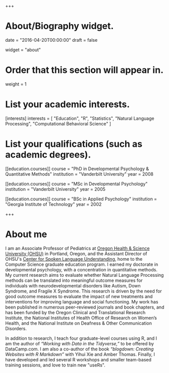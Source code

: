 +++
# About/Biography widget.

date = "2016-04-20T00:00:00"
draft = false

widget = "about"

# Order that this section will appear in.
weight = 1

# List your academic interests.
[interests]
  interests = [
    "Education",
    "R",
    "Statistics",
    "Natural Language Processing",
    "Computational Behavioral Science"
  ]

# List your qualifications (such as academic degrees).
[[education.courses]]
  course = "PhD in Developmental Psychology & Quantitative Methods"
  institution = "Vanderbilt University"
  year = 2008

[[education.courses]]
  course = "MSc in Developmental Psychology"
  institution = "Vanderbilt University"
  year = 2005

[[education.courses]]
  course = "BSc in Applied Psychology"
  institution = "Georgia Institute of Technology"
  year = 2002
 
+++

# About me

I am an Associate Professor of Pediatrics at <a href = "https://www.ohsu.edu">Oregon Health & Science University (OHSU)</a> in Portland, Oregon, and the Assistant Director of OHSU's <a href = "https://www.ohsu.edu/xd/research/centers-institutes/center-for-spoken-language-understanding/" target = "_blank">Center for Spoken Language Understanding</a>, home to the Computer Science graduate education program. I earned my doctorate in developmental psychology, with a concentration in quantitative methods. My current research aims to evaluate whether Natural Language Processing methods can be translated into meaningful outcome measures for individuals with neurodevelopmental disorders like Autism, Down Syndrome, and Fragile X Syndrome. This research is driven by the need for good outcome measures to evaluate the impact of new treatments and interventions for improving language and social functioning. My work has been published in numerous peer-reviewed journals and book chapters, and has been funded by the Oregon Clinical and Translational Research Institute, the National Institutes of Health Office of Research on Women’s Health, and the National Institute on Deafness & Other Communication Disorders. 

In addition to research, I teach four graduate-level courses using R, and I am the author of *“Working with Data in the Tidyverse,”* to be offered by DataCamp.com. I am also a co-author of the book *“blogdown: Creating Websites with R Markdown”* with Yihui Xie and Amber Thomas. Finally, I have developed and led several R workshops and smaller team-based training sessions, and love to train new "useRs".

